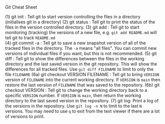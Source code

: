 Git Cheat Sheet

(1)  git init      : Tell git to start version controlling the files in a directory
                     (initialises git in a directory)
(2)  git status    : Tell git to print the status of the files in the version 
                     controlled directory.
(3)  git add       : Tell git to start monitoring (tracking) the versions of a new
                     file, e.g. `git add README.md` will tell git to track `README.md`   
(4)  git commit -a : Tell git to save a new snapshot version of all of the tracked
                     files in the directory. The `-a` means "all files". You can
                     commit new versions of individual files if you want, but this
                     is not recommended.
(5)  git diff       : Tell git to show the differences between the files in the working
                     directory and the last saved version in the git repository. This will
                     show the differences for all tracked files. Use
                     `git diff FILENAME` to limit to only the file `FILENAME`
(6a) git checkout VERSION FILENAME  : Tell git to bring `VERSION` version of `FILENAME` into the 
                     current working directory. If `VERSION` is `main` then 
                     restore the last version of `FILENAME` that was saved
                     to the repository.
(6b) git checkout VERSION  : Tell git to change the working directory back to a
                     specific `VERSION` number. If `VERSION` is `main`, then return the working directory to the last saved version in the repository.
(7)  git log:        Print a log of the versions in the repository. 
                     Use `git log -n N` to limit to the last `N` versions. You may need to use `q` to exit from the text viewer if there are a lot of versions to print.